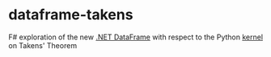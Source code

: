 # dataframe-takens
F# exploration of the new [.NET DataFrame](https://devblogs.microsoft.com/dotnet/an-introduction-to-dataframe/) with respect to the Python [kernel](https://www.kaggle.com/tigurius/introduction-to-taken-s-embedding) on Takens' Theorem



